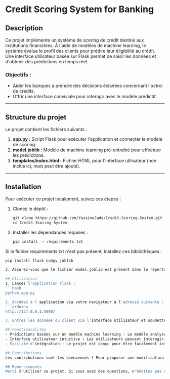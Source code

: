 # Credit Scoring System for Banking

## Description
Ce projet implémente un système de scoring de crédit destiné aux institutions financières. À l'aide de modèles de machine learning, le système évalue le profil des clients pour prédire leur éligibilité au crédit. Une interface utilisateur basée sur Flask permet de saisir les données et d'obtenir des prédictions en temps réel.

### Objectifs :
- Aider les banques à prendre des décisions éclairées concernant l'octroi de crédits.
- Offrir une interface conviviale pour interagir avec le modèle prédictif.

---

## Structure du projet
Le projet contient les fichiers suivants :
1. **app.py :** Script Flask pour exécuter l'application et connecter le modèle de scoring.
2. **model.joblib :** Modèle de machine learning pré-entraîné pour effectuer les prédictions.
3. **templates/index.html :** Fichier HTML pour l'interface utilisateur (non inclus ici, mais peut être ajouté).

---

## Installation
Pour exécuter ce projet localement, suivez ces étapes :

1. Clonez le dépôt :
   ```bash
   git clone https://github.com/YassineJada/Credit-Scoring-System.git
   cd Credit-Scoring-System

2. Installer les dépendances requises :
   ```bash
   pip install -r requirements.txt

Si le fichier requirements.txt n'est pas présent, installez ces bibliothèques :
   ```bash
   pip install flask numpy joblib

3. Assurez-vous que le fichier model.joblib est présent dans le répertoire principal du projet.

## Utilisation
1. Lancez l'application Flask :
   ```bash
   python app.py

2. Accédez à l'application via votre navigateur à l'adresse suivante :
   ```arduino
   http://127.0.0.1:5000/

3. Entrez les données du client via l'interface utilisateur et soumettez pour obtenir une prédiction.

## Fonctionnalités
- Prédictions basées sur un modèle machine learning : Le modèle analyse les données fournies (par exemple, le revenu, l'historique de crédit) et fournit une réponse concernant l'éligibilité au crédit.
- Interface utilisateur intuitive : Les utilisateurs peuvent interagir avec l'application via une interface simple et efficace.
- Facilité d'intégration : Le projet est conçu pour être facilement intégrable dans des systèmes bancaires existants.

## Contributions
Les contributions sont les bienvenues ! Pour proposer une modification ou une amélioration, ouvrez une pull request ou créez un ticket via l'onglet Issues.

## Remerciements
Merci d'utiliser ce projet. Si vous avez des questions, n'hésitez pas à me contacter ou à consulter le dépôt pour plus d'informations.

